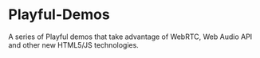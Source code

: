 Playful-Demos
=============

A series of Playful demos that take advantage of WebRTC, Web Audio API and other new HTML5/JS technologies.
